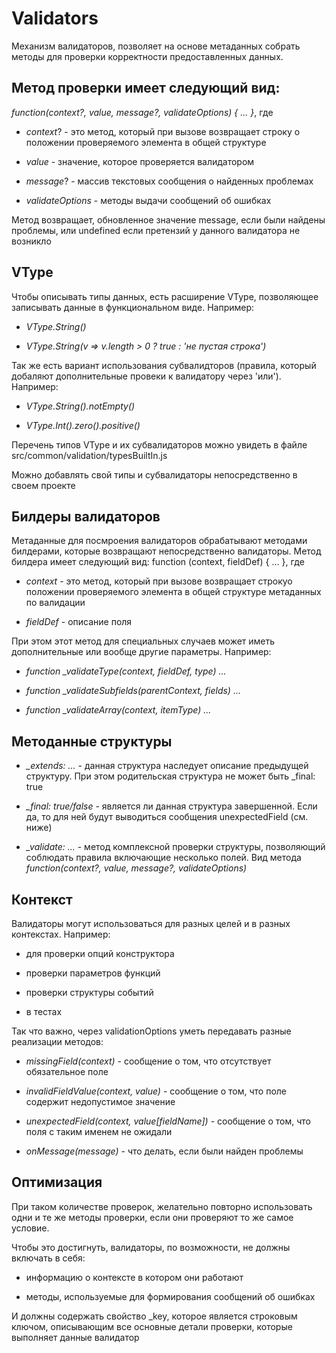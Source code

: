 # Validators

Механизм валидаторов, позволяет на основе метаданных собрать методы для проверки корректности предоставленных данных.

## Метод проверки имеет следующий вид:

*function(context?, value, message?, validateOptions) { ... }*, где 

* *context*? - это метод, который при вызове возвращает строку о положении проверяемого элемента в общей структуре

* *value* - значение, которое проверяется валидатором

* *message*? - массив текстовых сообщения о найденных проблемах

* *validateOptions* - методы выдачи сообщений об ошибках

Метод возвращает, обновленное значение message, если были найдены проблемы, или undefined если претензий у данного валидатора не возникло

## VType

Чтобы описывать типы данных, есть расширение VType, позволяющее записывать данные в функциональном виде.  Например:

* *VType.String()*

* *VType.String(v => v.length > 0 ? true : 'не пустая строка')*

Так же есть вариант использования субвалидторов (правила, который добаляют дополнительные провеки к валидатору через 'или').  Например:

* *VType.String().notEmpty()*

* *VType.Int().zero().positive()*

Перечень типов VType и их субвалидаторов можно увидеть в файле src/common/validation/typesBuiltIn.js

Можно добавлять свой типы и субвалидаторы непосредственно в своем проекте

## Билдеры валидаторов

Метаданные для посмроения валидаторов обрабатывают методами билдерами, которые возвращают непосредственно валидаторы.  Метод билдера
имеет следующий вид: function (context, fieldDef) { ... }, где

* *context* - это метод, который при вызове возвращает строкуо положении проверяемого элемента в общей структуре метаданных по валидации

* *fieldDef* - описание поля

При этом этот метод для специальных случаев может иметь дополнительные или вообще другие параметры.  Например:

* *function _validateType(context, fieldDef, type) ...*

* *function _validateSubfields(parentContext, fields) ...*

* *function _validateArray(context, itemType) ...*

## Методанные структуры

* *_extends: ...* - данная структура наследует описание предыдущей структуру.  При этом родительская структура не может быть _final: true

* *_final: true/false* - является ли данная структура завершенной.  Если да, то для ней будут выводиться сообщения unexpectedField (см. ниже) 

* *_validate: ...* - метод комплексной проверки структуры, позволяющий соблюдать правила включающие несколько полей.  Вид метода *function(context?, value, message?, validateOptions)*  

## Контекст

Валидаторы могут использоваться для разных целей и в разных контекстах.  Например: 

* для проверки опций конструктора

* проверки параметров функций

* проверки структуры событий

* в тестах

Так что важно, через validationOptions уметь передавать разные реализации методов:

* *missingField(context)* - сообщение о том, что отсутствует обязательное поле

* *invalidFieldValue(context, value)* - сообщение о том, что поле содержит недопустимое значение

* *unexpectedField(context, value[fieldName])* - сообщение о том, что поля с таким именем не ожидали

* *onMessage(message)* - что делать, если были найден проблемы

## Оптимизация

При таком количестве проверок, желательно повторно использовать одни и те же методы проверки, если они проверяют то же самое условие.

Чтобы это достигнуть, валидаторы, по возможности, не должны включать в себя:
 
* информацию о контексте в котором они работают

* методы, используемые для формирования сообщений об ошибках

И должны содержать свойство _key, которое является строковым ключом, описывающим все основные детали проверки, которые выполняет данные валидатор 

